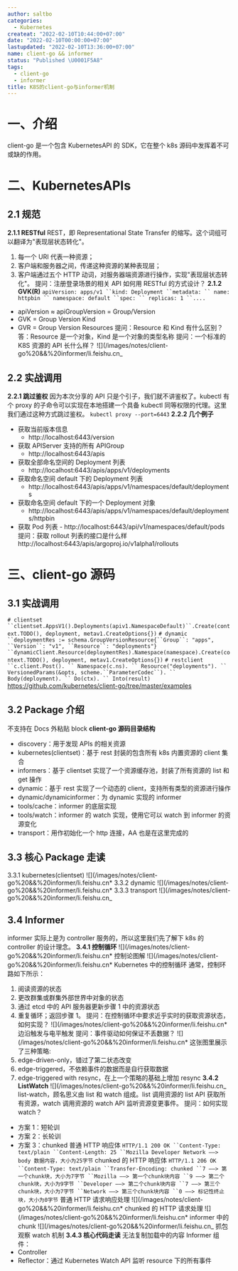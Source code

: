 ```yaml
---
author: saltbo
categories:
  - Kubernetes
createat: "2022-02-10T10:44:00+07:00"
date: "2022-02-10T00:00:00+07:00"
lastupdated: "2022-02-10T13:36:00+07:00"
name: client-go && informer
status: "Published \U0001F5A8"
tags:
  - client-go
  - informer
title: K8S的client-go与informer机制
---
```


# 一、介绍

client-go 是一个包含 KubernetesAPI 的 SDK，它在整个 k8s 源码中发挥着不可或缺的作用。

# 二、KubernetesAPIs

## 2.1 规范

**2.1.1 RESTful**
REST，即 Representational State Transfer 的缩写。这个词组可以翻译为"表现层状态转化"。

1. 每一个 URI 代表一种资源；
2. 客户端和服务器之间，传递这种资源的某种表现层；
3. 客户端通过五个 HTTP 动词，对服务器端资源进行操作，实现"表现层状态转化"。
   提问：注册登录场景的相关 API 如何用 RESTful 的方式设计？
   **2.1.2 GVK(R)**
   ` apiVersion: apps/v1 ``kind: Deployment ``metadata: `` name: httpbin `` namespace: default ``spec: `` replicas: 1 ``.... `

- apiVersion ≈ apiGroupVersion = Group/Version
- GVK = Group Version Kind
- GVR = Group Version Resources
  提问：Resource 和 Kind 有什么区别？
  答：Resource 是一个对象，Kind 是一个对象的类型名称
  提问：一个标准的 K8S 资源的 API 长什么样？
  ![](/images/notes/client-go%20&&%20informer/li.feishu.cn\_

## 2.2 实战调用

**2.2.1 跳过鉴权**
因为本次分享的 API 只是个引子，我们就不讲鉴权了。kubectl 有个 proxy 的子命令可以实现在本地搭建一个具备 kubectl 同等权限的代理。这里我们通过这种方式跳过鉴权。
`kubectl proxy --port=6443`
**2.2.2 几个例子**

- 获取当前版本信息
  - http://localhost:6443/version
- 获取 APIServer 支持的所有 APIGroup
  - http://localhost:6443/apis
- 获取全部命名空间的 Deployment 列表
  - http://localhost:6443/apis/apps/v1/deployments
- 获取命名空间 default 下的 Deployment 列表
  - http://localhost:6443/apis/apps/v1/namespaces/default/deployments
- 获取命名空间 default 下的一个 Deployment 对象
  - http://localhost:6443/apis/apps/v1/namespaces/default/deployments/httpbin
- 获取 Pod 列表 - http://localhost:6443/api/v1/namespaces/default/pods
  提问：获取 rollout 列表的接口是什么样
  http://localhost:6443/apis/argoproj.io/v1alpha1/rollouts

# 三、client-go 源码

## 3.1 实战调用

` # clientset ``clientset.AppsV1().Deployments(apiv1.NamespaceDefault)``.Create(context.TODO(), deployment, metav1.CreateOptions{}) `
` # dynamic ``deploymentRes := schema.GroupVersionResource{``Group``: "apps", ``Version``: "v1", ``Resource``: "deployments"} ``dynamicClient.Resource(deploymentRes).Namespace(namespace).Create(context.TODO(), deployment, metav1.CreateOptions{}) `
` # restclient ``c.client.Post(). `` Namespace(c.ns). `` Resource("deployments"). `` VersionedParams(&opts, scheme.``ParameterCodec``). `` Body(deployment). `` Do(ctx). `` Into(result) `
https://github.com/kubernetes/client-go/tree/master/examples

## 3.2 Package 介绍

不支持在 Docs 外粘贴 block
**client-go 源码目录结构**

- discovery：用于发现 APIs 的相关资源
- kubernetes(clientset)：基于 rest 封装的包含所有 k8s 内置资源的 client 集合
- informers：基于 clientset 实现了一个资源缓存池，封装了所有资源的 list 和 get 操作
- dynamic：基于 rest 实现了一个动态的 client，支持所有类型的资源进行操作
- dynamic/dynamicinformer：为 dynamic 实现的 informer
- tools/cache：informer 的底层实现
- tools/watch：informer 的 watch 实现，使用它可以 watch 到 informer 的资源变化
- transport：用作初始化一个 http 连接，AA 也是在这里完成的

## 3.3 核心 Package 走读

3.3.1 kubernetes(clientset)
![](/images/notes/client-go%20&&%20informer/li.feishu.cn*
3.3.2 dynamic
![](/images/notes/client-go%20&&%20informer/li.feishu.cn*
3.3.3 transport
![](/images/notes/client-go%20&&%20informer/li.feishu.cn\_

## 3.4 Informer

informer 实际上是为 controller 服务的，所以这里我们先了解下 k8s 的 controller 的设计理念。
**3.4.1 控制循环**
![](/images/notes/client-go%20&&%20informer/li.feishu.cn*
控制论图解
![](/images/notes/client-go%20&&%20informer/li.feishu.cn*
Kubernetes 中的控制循环
通常，控制环路如下所示：

1. 阅读资源的状态
2. 更改群集或群集外部世界中对象的状态
3. 通过 etcd 中的 API 服务器更新步骤 1 中的资源状态
4. 重复循环；返回步骤 1。
   提问：在控制循环中要求近乎实时的获取资源状态，如何实现？
   ![](/images/notes/client-go%20&&%20informer/li.feishu.cn*
   边沿触发与电平触发
   提问：事件驱动如何保证不丢数据？
   ![](/images/notes/client-go%20&&%20informer/li.feishu.cn*
   这张图里展示了三种策略:
5. edge-driven-only，错过了第二状态改变
6. edge-triggered，不依赖事件的数据而是自行获取数据
7. edge-triggered with resync，在上一个策略的基础上增加 resync
   **3.4.2 ListWatch**
   ![](/images/notes/client-go%20&&%20informer/li.feishu.cn\_
   list-watch，顾名思义由 list 和 watch 组成。list 调用资源的 list API 获取所有资源，watch 调用资源的 watch API 监听资源变更事件。
   提问：如何实现 watch？

- 方案 1：短轮训
- 方案 2：长轮训
- 方案 3：chunked
  普通 HTTP 响应体
  ` HTTP/1.1 200 OK ``Content-Type: text/plain ``Content-Length: 25 ``Mozilla Developer Network ——> body 数据内容，大小为25字节 `
  chunked 的 HTTP 响应体
  ` HTTP/1.1 206 OK ``Content-Type: text/plain ``Transfer-Encoding: chunked ``7 ——> 第一个chunk块，大小为7字节 ``Mozilla ——> 第一个chunk块内容 ``9 ——> 第二个chunk块，大小为9字节 ``Developer ——> 第二个chunk块内容 ``7 ——> 第三个chunk块，大小为7字节 ``Network ——> 第三个chunk块内容 ``0 ——> 标记性终止块，大小为0字节 `
  普通 HTTP 请求响应处理
  ![](/images/notes/client-go%20&&%20informer/li.feishu.cn*
  chunked 的 HTTP 请求处理
  ![](/images/notes/client-go%20&&%20informer/li.feishu.cn*
  informer 中的 chunk
  ![](/images/notes/client-go%20&&%20informer/li.feishu.cn\_
  抓包观察 watch 机制
  **3.4.3 核心代码走读**
  无法复制加载中的内容
  Informer 组件：
- Controller
- Reflector：通过 Kubernetes Watch API 监听 resource 下的所有事件
